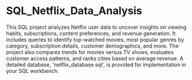 # SQL_Netflix_Data_Analysis
This SQL project analyzes Netflix user data to uncover insights on viewing habits, subscriptions, content preferences, and revenue generation. It includes queries to identify top-watched movies, most popular genres by category, subscription details, customer demographics, and more. The project also compares trends for movies versus TV shows, evaluates customer access patterns, and ranks cities based on average revenue. A detailed database, 'netflix_database.sql', is provided for implementation in your SQL workbench.
